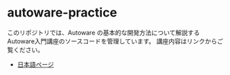 # autoware-practice

このリポジトリでは、Autoware の基本的な開発方法について解説するAutoware入門講座のソースコードを管理しています。
講座内容はリンクからご覧ください。

- [日本語ページ](https://automotiveaichallenge.github.io/aichallenge-documentation-2024/course)
